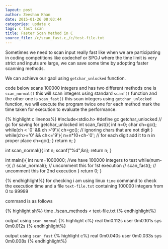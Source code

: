 ```yaml
---
layout: post
author: Zeeshan Khan
date: 2015-01-26 08:03:44
categories: update c
tags: c fast scan
title: Faster Scan Method in C
source_file: /c/scan_fast.c,/c/test-file.txt
---
```


Sometimes we need to scan input really fast like when we are participating in coding competitions like codechef or SPOJ where the time limit is very strict and inputs are large, we can save some time by adopting faster scanning methods.

We can achieve our gaol using `getchar_unlocked` function.

code below scans 100000 integers and has two different methods one is `scan_normal()` this will scan integers using standard `scanf()` function and the other
 one is `scan_fast()` this scan integers using `getchar_unlocked` function, we will execute the program twice one for each 
 method mark the time taken for execution to evaluate the performance.
  
{% highlight c linenos%}
#include<stdio.h>
#define gc getchar_unlocked // gc for saving for getchar_unlocked
int scan_fast(){
	int n=0;
	char ch=gc();
	while(ch < '0' && ch >'9'){
		ch=gc(); // ignoring chars that are not digit
	}
	while(ch>='0' && ch<='9'){
		n=n*10+ch-'0'; // for each digit add it to n in proper place
		ch=gc();
	}
	return n; 
}

int scan_normal(){
	int n;
	scanf("%d",&n);
	return n;
}

int main(){
	int num=1000000; //we have 100000 integers to test
	while(num--){
	//	scan_normal(); // uncomment this for 1st execution
	//	scan_fast(); // uncomment this for 2nd execution
	}
	return 0;
}

{% endhighlight%}
for checking i am using linux `time` command to check the execution time and a file `text-file.txt` containing 100000 integers from 0 to 99999

command is as follows

{% highlight sh%}
time ./scan_methods < text-file.txt
{% endhighlight%} 

output using `scan_normal`
{% highlight c%}
real	0m0.112s
user	0m0.101s
sys	0m0.012s
{% endhighlight%} 

output using `scan_fast`
{% highlight c%}
real	0m0.040s
user	0m0.033s
sys	0m0.008s
{% endhighlight%} 
